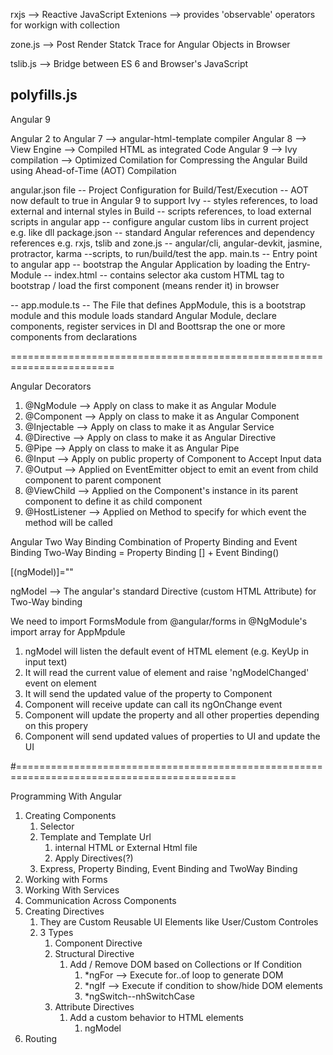 rxjs --> Reactive JavaScript Extenions --> provides 'observable' operators for workign with collection

zone.js --> Post Render Statck Trace for Angular Objects in Browser

tslib.js --> Bridge between ES 6 and Browser's JavaScript

## polyfills.js

Angular 9

Angular 2 to Angular 7 --> angular-html-template compiler
Angular 8 --> View Engine --> Compiled HTML as integrated Code
Angular 9 --> Ivy compilation
--> Optimized Comilation for Compressing the Angular Build using Ahead-of-Time (AOT) Compilation

angular.json file
-- Project Configuration for Build/Test/Execution
-- AOT now default to true in Angular 9 to support Ivy
-- styles references, to load external and internal styles in Build
-- scripts references, to load external scripts in angular app
-- configure angular custom libs in current project e.g. like dll
package.json
-- standard Angular references and dependency references e.g. rxjs, tslib and zone.js
-- angular/cli, angular-devkit, jasmine, protractor, karma
--scripts, to run/build/test the app.
main.ts
-- Entry point to angular app
-- bootstrap the Angular Application by loading the Entry-Module
-- index.html
-- contains selector aka custom HTML tag to bootstrap / load the first component (means render it) in browser

-- app.module.ts
-- The File that defines AppModule, this is a bootstrap module and this module loads standard Angular Module, declare components, register services in DI and Boottsrap the one or more components from declarations

========================================================================

Angular Decorators

1. @NgModule --> Apply on class to make it as Angular Module
2. @Component --> Apply on class to make it as Angular Component
3. @Injectable --> Apply on class to make it as Angular Service
4. @Directive --> Apply on class to make it as Angular Directive
5. @Pipe --> Apply on class to make it as Angular Pipe
6. @Input --> Apply on public property of Component to Accept Input data
7. @Output --> Applied on EventEmitter object to emit an event from child component to parent component
8. @ViewChild --> Applied on the Component's instance in its parent component to define it as child component
9. @HostListener --> Applied on Method to specify for which event the method will be called

Angular Two Way Binding
Combination of Property Binding and Event Binding
Two-Way Binding = Property Binding [] + Event Binding()

[(ngModel)]="<PUBLIC-PROPERTY-FROM-COMPONENT-CLASS>"

ngModel --> The angular's standard Directive (custom HTML Attribute) for Two-Way binding

We need to import FormsModule from @angular/forms in @NgModule's import array for AppMpdule

1. ngModel will listen the default event of HTML element (e.g. KeyUp in input text)
2. It will read the current value of element and raise 'ngModelChanged' event on element
3. It will send the updated value of the property to Component
4. Component will receive update can call its ngOnChange event
5. Component will update the property and all other properties depending on this propery
6. Component will send updated values of properties to UI and update the UI

#============================================================================================

Programming With Angular

1. Creating Components
   1. Selector
   2. Template and Template Url
      1. internal HTML or External Html file
      2. Apply Directives(?)
   3. Express, Property Binding, Event Binding and TwoWay Binding
2. Working with Forms
3. Working With Services
4. Communication Across Components
5. Creating Directives
   1. They are Custom Reusable UI Elements like User/Custom Controles
   2. 3 Types
      1. Component Directive
      2. Structural Directive
         1. Add / Remove DOM based on Collections or If Condition
            1. \*ngFor --> Execute for..of loop to generate DOM
            2. \*ngIf --> Execute if condition to show/hide DOM elements
            3. \*ngSwitch--nhSwitchCase
      3. Attribute Directives
         1. Add a custom behavior to HTML elements
            1. ngModel
6. Routing
